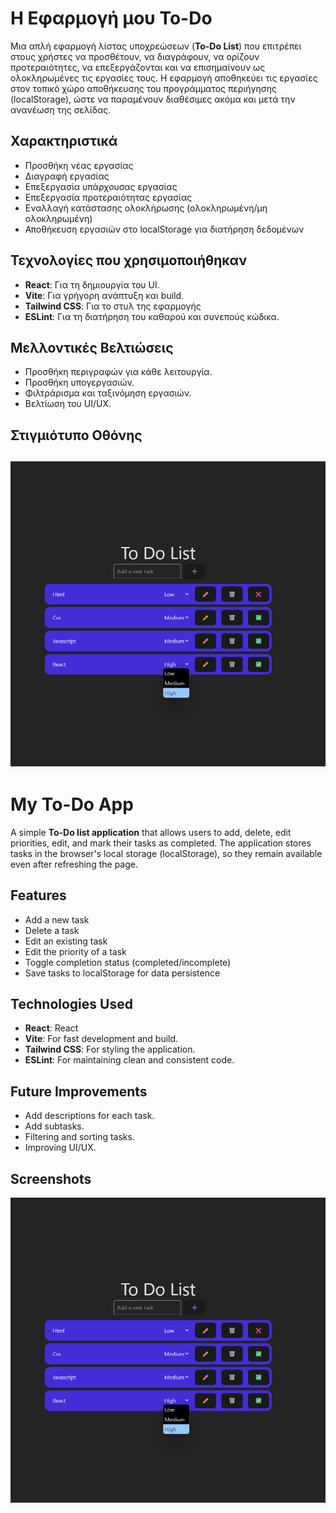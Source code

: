 # Η Εφαρμογή μου To-Do

 Μια απλή εφαρμογή λίστας υποχρεώσεων (**To-Do List**) που επιτρέπει στους χρήστες να προσθέτουν, να διαγράφουν, να ορίζουν προτεραιότητες, να επεξεργάζονται και να επισημαίνουν ως ολοκληρωμένες τις εργασίες τους. Η εφαρμογή αποθηκεύει τις εργασίες στον τοπικό χώρο αποθήκευσης του προγράμματος περιήγησης (localStorage), ώστε να παραμένουν διαθέσιμες ακόμα και μετά την ανανέωση της σελίδας.

 ## Χαρακτηριστικά

 -  Προσθήκη νέας εργασίας
 -  Διαγραφή εργασίας
 -  Επεξεργασία υπάρχουσας εργασίας
 -  Επεξεργασία προτεραιότητας εργασίας
 -  Εναλλαγή κατάστασης ολοκλήρωσης (ολοκληρωμένη/μη ολοκληρωμένη)
 -  Αποθήκευση εργασιών στο localStorage για διατήρηση δεδομένων

 ## Τεχνολογίες που χρησιμοποιήθηκαν

 - **React**: Για τη δημιουργία του UI.
 - **Vite**: Για γρήγορη ανάπτυξη και build.
 - **Tailwind CSS**: Για το στυλ της εφαρμογής
 - **ESLint**: Για τη διατήρηση του καθαρού και συνεπούς κώδικα.

 ## Μελλοντικές Βελτιώσεις

 -  Προσθήκη περιγραφών για κάθε λειτουργία.
 -  Προσθήκη υπογεργασιών.
 -  Φιλτράρισμα και ταξινόμηση εργασιών.   
 -  Βελτίωση του UI/UX.

## Στιγμιότυπο Οθόνης
![Στυγμιότυπο αρχικής Οθόνης](src/screenshots/screenshot.png)
 ------------------------------------------------------------------------------------

# My To-Do App

 A simple **To-Do list application** that allows users to add, delete, edit priorities, edit, and mark their tasks as completed. The application stores tasks in the browser's local storage (localStorage), so they remain available even after refreshing the page.

 ## Features

 -  Add a new task
 -  Delete a task
 -  Edit an existing task
 -  Edit the priority of a task
 -  Toggle completion status (completed/incomplete)
 -  Save tasks to localStorage for data persistence

 ## Technologies Used

- **React**: React
- **Vite**: For fast development and build.
- **Tailwind CSS**: For styling the application.
- **ESLint**: For maintaining clean and consistent code.

 ## Future Improvements

 -  Add descriptions for each task.
 -  Add subtasks.
 -  Filtering and sorting tasks.
 -  Improving UI/UX.

 ## Screenshots
 ![ScreenShot](src/screenshots/screenshot.png)